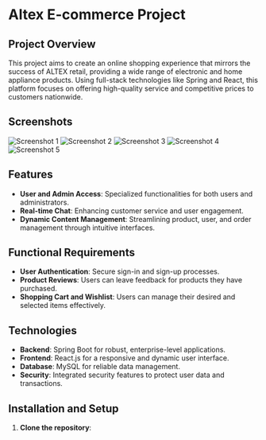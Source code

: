 # Altex E-commerce Project

## Project Overview
This project aims to create an online shopping experience that mirrors the success of ALTEX retail, providing a wide range of electronic and home appliance products. Using full-stack technologies like Spring and React, this platform focuses on offering high-quality service and competitive prices to customers nationwide.

## Screenshots
![Screenshot 1](Screenshot_2025-02-16_083055.png)
![Screenshot 2](Screenshot_2025-02-16_083102.png)
![Screenshot 3](Screenshot_2025-02-16_083111.png)
![Screenshot 4](Screenshot_2025-02-16_083118.png)
![Screenshot 5](Screenshot_2025-02-16_083130.png)

## Features
- **User and Admin Access**: Specialized functionalities for both users and administrators.
- **Real-time Chat**: Enhancing customer service and user engagement.
- **Dynamic Content Management**: Streamlining product, user, and order management through intuitive interfaces.

## Functional Requirements
- **User Authentication**: Secure sign-in and sign-up processes.
- **Product Reviews**: Users can leave feedback for products they have purchased.
- **Shopping Cart and Wishlist**: Users can manage their desired and selected items effectively.

## Technologies
- **Backend**: Spring Boot for robust, enterprise-level applications.
- **Frontend**: React.js for a responsive and dynamic user interface.
- **Database**: MySQL for reliable data management.
- **Security**: Integrated security features to protect user data and transactions.

## Installation and Setup
1. **Clone the repository**:
